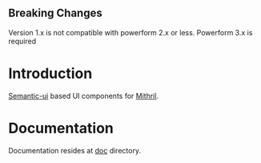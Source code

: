 ## Breaking Changes
Version 1.x is not compatible with powerform 2.x or less.
Powerform 3.x is required

# Introduction
[Semantic-ui](http://semantic-ui.com/) based UI components for [Mithril](https://github.com/lhorie/mithril.js/).

# Documentation
Documentation resides at [doc](https://github.com/ludbek/mithril-ui/tree/master/doc) directory.
